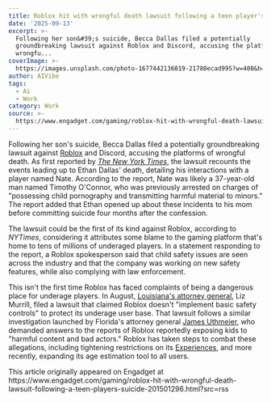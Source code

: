 ```yaml
---
title: Roblox hit with wrongful death lawsuit following a teen player's suicide
date: '2025-09-13'
excerpt: >-
  Following her son&#39;s suicide, Becca Dallas filed a potentially
  groundbreaking lawsuit against Roblox and Discord, accusing the platforms of
  wrongfu...
coverImage: >-
  https://images.unsplash.com/photo-1677442136019-21780ecad995?w=400&h=200&fit=crop&auto=format
author: AIVibe
tags:
  - Ai
  - Work
category: Work
source: >-
  https://www.engadget.com/gaming/roblox-hit-with-wrongful-death-lawsuit-following-a-teen-players-suicide-201501296.html?src=rss
---
```

<p>Following her son&#39;s suicide, Becca Dallas filed a potentially groundbreaking lawsuit against <a data-i13n="elm:context_link;elmt:doNotAffiliate;cpos:1;pos:1" class="no-affiliate-link" href="https://www.engadget.com/gaming/roblox-is-adding-an-age-estimation-feature-for-teens-110047092.html">Roblox</a> and Discord, accusing the platforms of wrongful death. As first reported by <a data-i13n="elm:context_link;elmt:doNotAffiliate;cpos:2;pos:1" class="no-affiliate-link" href="https://www.nytimes.com/2025/09/12/technology/roblox-lawsuit-child-safety.html"><em>The New York Times</em></a>, the lawsuit recounts the events leading up to Ethan Dallas&#39; death, detailing his interactions with a player named Nate. According to the report, Nate was likely a 37-year-old man named Timothy O&#39;Connor, who was previously arrested on charges of &quot;possessing child pornography and transmitting harmful material to minors.&quot; The report added that Ethan opened up about these incidents to his mom before committing suicide four months after the confession.</p>
<p>The lawsuit could be the first of its kind against Roblox, according to <em>NYTimes</em>, considering it attributes some blame to the gaming platform that&#39;s home to tens of millions of underaged players. In a statement responding to the report, a Roblox spokesperson said that child safety issues are seen across the industry and that the company was working on new safety features, while also complying with law enforcement.</p>
<span id="end-legacy-contents"></span><p>This isn&#39;t the first time Roblox has faced complaints of being a dangerous place for underage players. In August, <a data-i13n="elm:context_link;elmt:doNotAffiliate;cpos:3;pos:1" class="no-affiliate-link" href="https://www.engadget.com/gaming/louisiana-attorney-general-has-filed-a-child-protection-lawsuit-against-roblox-182354250.html">Louisiana&#39;s attorney general</a>, Liz Murrill, filed a lawsuit that claimed Roblox doesn&#39;t &quot;implement basic safety controls&quot; to protect its underage user base. That lawsuit follows a similar investigation launched by Florida&#39;s attorney general <a data-i13n="elm:context_link;elmt:doNotAffiliate;cpos:4;pos:1" class="no-affiliate-link" href="https://www.myfloridalegal.com/newsrelease/attorney-general-james-uthmeier-fights-protect-children-online-subpoenas-roblox-child">James Uthmeier</a>, who demanded answers to the reports of Roblox reportedly exposing kids to &quot;harmful content and bad actors.&quot; Roblox has taken steps to combat these allegations, including tightening restrictions on its <a data-i13n="elm:context_link;elmt:doNotAffiliate;cpos:5;pos:1" class="no-affiliate-link" href="https://www.engadget.com/gaming/pc/roblox-cracks-down-on-its-user-created-content-following-multiple-child-safety-lawsuits-193452150.html">Experiences</a>, and more recently, expanding its age estimation tool to all users.</p>This article originally appeared on Engadget at https://www.engadget.com/gaming/roblox-hit-with-wrongful-death-lawsuit-following-a-teen-players-suicide-201501296.html?src=rss

